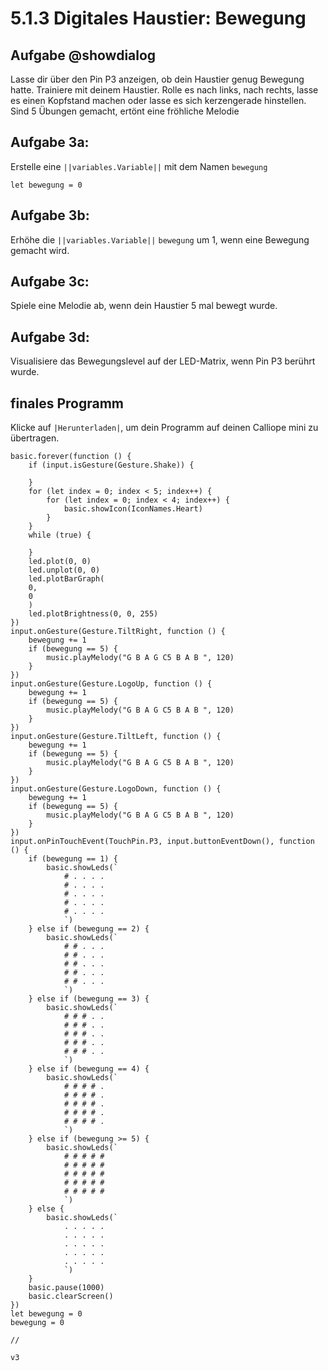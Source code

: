 # 5.1.3 Digitales Haustier: Bewegung

## Aufgabe @showdialog
Lasse dir über den Pin P3 anzeigen, ob dein Haustier genug Bewegung hatte.
Trainiere mit deinem Haustier. Rolle es nach links, nach rechts, lasse es einen Kopfstand machen oder lasse es sich kerzengerade hinstellen. Sind 5 Übungen gemacht, ertönt eine fröhliche Melodie


## Aufgabe 3a:

Erstelle eine ``||variables.Variable||`` mit dem Namen ``bewegung``

```blocks
let bewegung = 0
```

## Aufgabe 3b:

Erhöhe die ``||variables.Variable||`` ``bewegung`` um 1, wenn eine Bewegung gemacht wird.


## Aufgabe 3c: 

Spiele eine Melodie ab, wenn dein Haustier 5 mal bewegt wurde.


## Aufgabe 3d:

Visualisiere das Bewegungslevel auf der LED-Matrix, wenn Pin P3
berührt wurde.

## finales Programm

Klicke auf ``|Herunterladen|``, um dein Programm auf deinen Calliope mini zu übertragen.


```ghost
basic.forever(function () {
    if (input.isGesture(Gesture.Shake)) {
    	
    }
    for (let index = 0; index < 5; index++) {
        for (let index = 0; index < 4; index++) {
            basic.showIcon(IconNames.Heart)
        }
    }
    while (true) {
    	
    }
    led.plot(0, 0)
    led.unplot(0, 0)
    led.plotBarGraph(
    0,
    0
    )
    led.plotBrightness(0, 0, 255)
})
input.onGesture(Gesture.TiltRight, function () {
    bewegung += 1
    if (bewegung == 5) {
        music.playMelody("G B A G C5 B A B ", 120)
    }
})
input.onGesture(Gesture.LogoUp, function () {
    bewegung += 1
    if (bewegung == 5) {
        music.playMelody("G B A G C5 B A B ", 120)
    }
})
input.onGesture(Gesture.TiltLeft, function () {
    bewegung += 1
    if (bewegung == 5) {
        music.playMelody("G B A G C5 B A B ", 120)
    }
})
input.onGesture(Gesture.LogoDown, function () {
    bewegung += 1
    if (bewegung == 5) {
        music.playMelody("G B A G C5 B A B ", 120)
    }
})
input.onPinTouchEvent(TouchPin.P3, input.buttonEventDown(), function () {
    if (bewegung == 1) {
        basic.showLeds(`
            # . . . .
            # . . . .
            # . . . .
            # . . . .
            # . . . .
            `)
    } else if (bewegung == 2) {
        basic.showLeds(`
            # # . . .
            # # . . .
            # # . . .
            # # . . .
            # # . . .
            `)
    } else if (bewegung == 3) {
        basic.showLeds(`
            # # # . .
            # # # . .
            # # # . .
            # # # . .
            # # # . .
            `)
    } else if (bewegung == 4) {
        basic.showLeds(`
            # # # # .
            # # # # .
            # # # # .
            # # # # .
            # # # # .
            `)
    } else if (bewegung >= 5) {
        basic.showLeds(`
            # # # # #
            # # # # #
            # # # # #
            # # # # #
            # # # # #
            `)
    } else {
        basic.showLeds(`
            . . . . .
            . . . . .
            . . . . .
            . . . . .
            . . . . .
            `)
    }
    basic.pause(1000)
    basic.clearScreen()
})
let bewegung = 0
bewegung = 0

```

```template
//
```

```package
v3
```